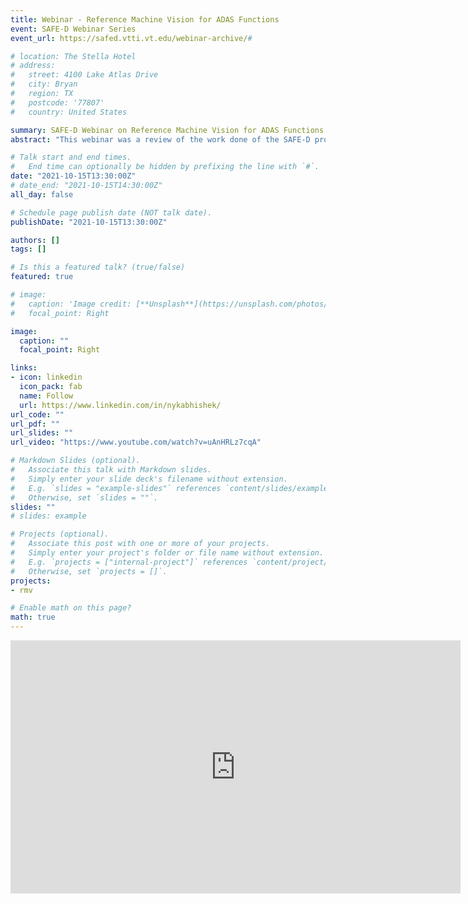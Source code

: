 ```yaml
---
title: Webinar - Reference Machine Vision for ADAS Functions
event: SAFE-D Webinar Series
event_url: https://safed.vtti.vt.edu/webinar-archive/#

# location: The Stella Hotel
# address:
#   street: 4100 Lake Atlas Drive
#   city: Bryan
#   region: TX
#   postcode: '77807'
#   country: United States

summary: SAFE-D Webinar on Reference Machine Vision for ADAS Functions
abstract: "This webinar was a review of the work done of the SAFE-D project 'Reference Machine Vision for ADAS Functions'. The objective of this project is to develop a reference system for evaluating different lane markings and perception algorithms. This project validates the effectiveness of different types of lane markings for detectability on state-of-the-art lane detection (LD) algorithms. An in-depth study into the different parameters affecting the performance of LD algorithms was conducted by incorporating pavement marking material characteristics into the evaluation framework. The effect of environmental factors (Day vs Night), driving direction, lane marking material characteristics (reflective properties like Qd/RL, marking quality), lane making layouts (30ft gap vs 40ft gap, 4inch wide vs 6 inches wide), and LD evaluation characteristics (Type of LD algorithm, Near Field-of-view (FOV) vs Far FOV) were studied. Observations were made on how these different factors interact with each other and affect LD performance. Three different annotated image datasets were also generated which includes the (1) College Station Dataset (On-road with Material data), (2) 3M panel dataset (Closed course with material data), and (3) US290 Dataset (On-road special type of markings without material data). These datasets can be used as a reference/benchmark system by researchers to evaluate their LD algorithms and infer how their performance relates to different types of lane markings and their material characteristics. In this presentation, we will present an overview of the project, the methods used and the results obtained in this project."

# Talk start and end times.
#   End time can optionally be hidden by prefixing the line with `#`.
date: "2021-10-15T13:30:00Z"
# date_end: "2021-10-15T14:30:00Z"
all_day: false

# Schedule page publish date (NOT talk date).
publishDate: "2021-10-15T13:30:00Z"

authors: []
tags: []

# Is this a featured talk? (true/false)
featured: true

# image:
#   caption: 'Image credit: [**Unsplash**](https://unsplash.com/photos/bzdhc5b3Bxs)'
#   focal_point: Right

image:
  caption: ""
  focal_point: Right

links:
- icon: linkedin
  icon_pack: fab
  name: Follow
  url: https://www.linkedin.com/in/nykabhishek/
url_code: ""
url_pdf: ""
url_slides: ""
url_video: "https://www.youtube.com/watch?v=uAnHRLz7cqA"

# Markdown Slides (optional).
#   Associate this talk with Markdown slides.
#   Simply enter your slide deck's filename without extension.
#   E.g. `slides = "example-slides"` references `content/slides/example-slides.md`.
#   Otherwise, set `slides = ""`.
slides: ""
# slides: example

# Projects (optional).
#   Associate this post with one or more of your projects.
#   Simply enter your project's folder or file name without extension.
#   E.g. `projects = ["internal-project"]` references `content/project/deep-learning/index.md`.
#   Otherwise, set `projects = []`.
projects:
- rmv

# Enable math on this page?
math: true
---
```


<!-- {{% alert note %}}
Click on the **Slides** button above to view the built-in slides feature.
{{% /alert %}}

Slides can be added in a few ways:

- **Create** slides using Academic's [*Slides*](https://sourcethemes.com/academic/docs/managing-content/#create-slides) feature and link using `slides` parameter in the front matter of the talk file
- **Upload** an existing slide deck to `static/` and link using `url_slides` parameter in the front matter of the talk file
- **Embed** your slides (e.g. Google Slides) or presentation video on this page using [shortcodes](https://sourcethemes.com/academic/docs/writing-markdown-latex/).

Further talk details can easily be added to this page using *Markdown* and $\rm \LaTeX$ math code. -->

<p>
  <iframe width="720" height="405" src="https://www.youtube.com/watch?v=uAnHRLz7cqA" frameborder="0" allow="accelerometer; autoplay; encrypted-media; gyroscope; picture-in-picture" allowfullscreen></iframe>
</p>